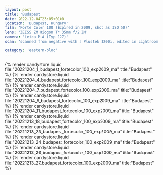 ```yaml
---
layout: post
title: 'Budapest'
date: 2022-12-04T23:05+0100
location: 'Budapest, Hungary'
film: 'Forte Color 100 (Expired in 2009, shot as ISO 50)'
lens: 'ZEISS ZM Biogon T* 35mm f/2 ZM'
camera: 'Leica M-A (Typ 127)'
scan: 'scanned from negative with a Plustek 8200i, edited in Lightroom'

category: 'eastern-bloc'
---
```


{% render candystore.liquid file:"20221204_1_budapest_fortecolor_100_exp2009_ma" title:"Budapest" %}
{% render candystore.liquid file:"20221204_4_budapest_fortecolor_100_exp2009_ma" title:"Budapest" %}
{% render candystore.liquid file:"20221204_7_budapest_fortecolor_100_exp2009_ma" title:"Budapest" %}
{% render candystore.liquid file:"20221204_9_budapest_fortecolor_100_exp2009_ma" title:"Budapest" %}
{% render candystore.liquid file:"20221204_11_budapest_fortecolor_100_exp2009_ma" title:"Budapest" %}
{% render candystore.liquid file:"20221213_18_budapest_fortecolor_100_exp2009_ma" title:"Budapest" %}
{% render candystore.liquid file:"20221213_23_budapest_fortecolor_100_exp2009_ma" title:"Budapest" %}
{% render candystore.liquid file:"20221213_24_budapest_fortecolor_100_exp2009_ma" title:"Budapest" %}
{% render candystore.liquid file:"20221213_26_budapest_fortecolor_100_exp2009_ma" title:"Budapest" %}
{% render candystore.liquid file:"20221213_27_budapest_fortecolor_100_exp2009_ma" title:"Budapest" %}